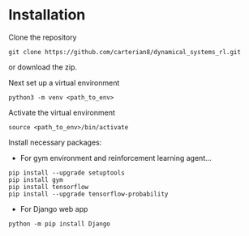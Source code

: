 
# Installation

Clone the repository

```
git clone https://github.com/carterian8/dynamical_systems_rl.git
```

or download the zip.

Next set up a virtual environment
```
python3 -m venv <path_to_env>
```
	
Activate the virtual environment
```
source <path_to_env>/bin/activate
```
	
Install necessary packages:

- For gym environment and reinforcement learning agent...
```
pip install --upgrade setuptools
pip install gym
pip install tensorflow
pip install --upgrade tensorflow-probability
```
		
- For Django web app
```
python -m pip install Django
```
	

	

